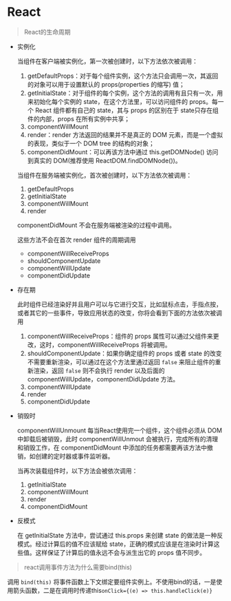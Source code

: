 # React

>  React的生命周期

- 实例化

  当组件在客户端被实例化，第一次被创建时，以下方法依次被调用：

  1. getDefaultProps：对于每个组件实例，这个方法只会调用一次，其返回的对象可以用于设置默认的 props(properties 的缩写) 值；
  2. getInitialState：对于组件的每个实例，这个方法的调用有且只有一次，用来初始化每个实例的 state，在这个方法里，可以访问组件的 props。每一个 React 组件都有自己的 state，其与 props 的区别在于 state只存在组件的内部，props 在所有实例中共享；
  3. componentWillMount
  4. render：render 方法返回的结果并不是真正的 DOM 元素，而是一个虚拟的表现，类似于一个 DOM tree 的结构的对象；
  5. componentDidMount：可以再该方法中通过 this.getDOMNode() 访问到真实的 DOM(推荐使用 ReactDOM.findDOMNode())。

  当组件在服务端被实例化，首次被创建时，以下方法依次被调用：

  1. getDefaultProps
  2. getInitialState
  3. componentWillMount
  4. render

  componentDidMount 不会在服务端被渲染的过程中调用。

  这些方法不会在首次 render 组件的周期调用

  - componentWillReceiveProps
  - shouldComponentUpdate
  - componentWillUpdate
  - componentDidUpdate

- 存在期

  此时组件已经渲染好并且用户可以与它进行交互，比如鼠标点击，手指点按，或者其它的一些事件，导致应用状态的改变，你将会看到下面的方法依次被调用

  1. componentWillReceiveProps：组件的 props 属性可以通过父组件来更改，这时，componentWillReceiveProps 将被调用。
  2. shouldComponentUpdate：如果你确定组件的 props 或者 state 的改变不需要重新渲染，可以通过在这个方法里通过返回 `false` 来阻止组件的重新渲染，返回 `false` 则不会执行 render 以及后面的 componentWillUpdate，componentDidUpdate 方法。
  3. componentWillUpdate
  4. render
  5. componentDidUpdate

- 销毁时

  componentWillUnmount
  每当React使用完一个组件，这个组件必须从 DOM 中卸载后被销毁，此时 componentWillUnmout 会被执行，完成所有的清理和销毁工作，在 componentDidMount 中添加的任务都需要再该方法中撤销，如创建的定时器或事件监听器。

  当再次装载组件时，以下方法会被依次调用：

  1. getInitialState
  2. componentWillMount
  3. render
  4. componentDidMount

- 反模式

  在 getInitialState 方法中，尝试通过 this.props 来创建 state 的做法是一种反模式。经过计算后的值不应该赋给 state，正确的模式应该是在渲染时计算这些值。这样保证了计算后的值永远不会与派生出它的 props 值不同步。

> react调用事件方法为什么需要bind(this)

调用 `bind(this)` 将事件函数上下文绑定要组件实例上。不使用bind的话，一是使用箭头函数，二是在调用时传递this`onClick={(e) => this.handleClick(e)}`